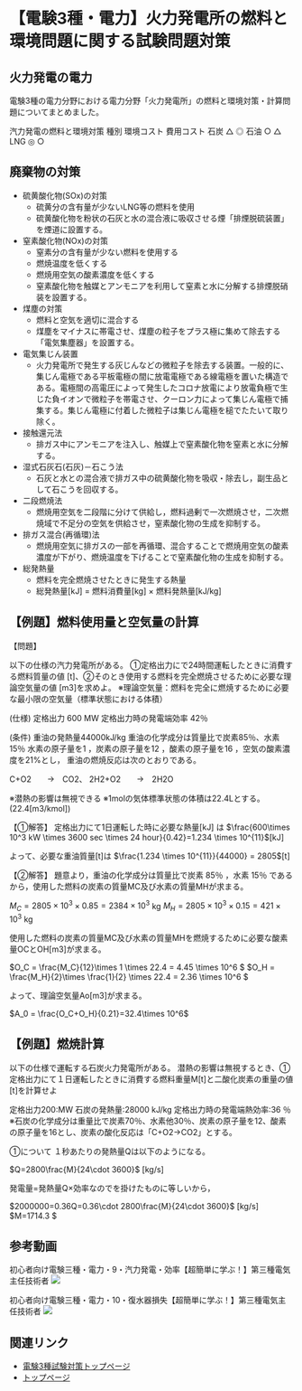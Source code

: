 # 【電験3種・電力】火力発電所の燃料と環境問題に関する試験問題対策

## 火力発電の電力

電験3種の電力分野における電力分野「火力発電所」の燃料と環境対策・計算問題についてまとめました。



汽力発電の燃料と環境対策
種別	環境コスト	費用コスト
石炭	△	◎
石油	○	△
LNG	◎	○

## 廃棄物の対策

- 硫黄酸化物(SOx)の対策
    - 硫黄分の含有量が少ないLNG等の燃料を使用
    - 硫黄酸化物を粉状の石灰と水の混合液に吸収させる煙「排煙脱硫装置」を煙道に設置する。
- 窒素酸化物(NOx)の対策
    - 窒素分の含有量が少ない燃料を使用する
    - 燃焼温度を低くする
    - 燃焼用空気の酸素濃度を低くする
    - 窒素酸化物を触媒とアンモニアを利用して窒素と水に分解する排煙脱硝装を設置する。
- 煤塵の対策
    - 燃料と空気を適切に混合する
    - 煤塵をマイナスに帯電させ、煤塵の粒子をプラス極に集めて除去する「電気集塵器」を設置する。
- 電気集じん装置
    - 火力発電所で発生する灰じんなどの微粒子を除去する装置。一般的に、集じん電極である平板電極の間に放電電極である線電極を置いた構造である。電極間の高電圧によって発生したコロナ放電により放電負極で生じた負イオンで微粒子を帯電させ、クーロン力によって集じん電極で捕集する。集じん電極に付着した微粒子は集じん電極を槌でたたいて取り除く。
- 接触還元法
    - 排ガス中にアンモニアを注入し、触媒上で窒素酸化物を窒素と水に分解する。
- 湿式石灰石(石灰)－石こう法
    - 石灰と水との混合液で排ガス中の硫黄酸化物を吸収・除去し，副生品として石こうを回収する。
- 二段燃焼法
    - 燃焼用空気を二段階に分けて供給し，燃料過剰で一次燃焼させ，二次燃焼域で不足分の空気を供給させ，窒素酸化物の生成を抑制する。
- 排ガス混合(再循環)法
    - 燃焼用空気に排ガスの一部を再循環、混合することで燃焼用空気の酸素濃度が下がり、燃焼温度を下げることで窒素酸化物の生成を抑制する。
- 総発熱量
    - 燃料を完全燃焼させたときに発生する熱量
    - 総発熱量[kJ] = 燃料消費量[kg] × 燃料発熱量[kJ/kg]


## 【例題】燃料使用量と空気量の計算

【問題】

以下の仕様の汽力発電所がある。
①定格出力にで24時間運転したときに消費する燃料質量の値 [t]、②そのとき使用する燃料を完全燃焼させるために必要な理論空気量の値 [m3]を求めよ。
※理論空気量：燃料を完全に燃焼するために必要な最小限の空気量（標準状態における体積）

(仕様) 
定格出力 600 MW
定格出力時の発電端効率 42％

(条件) 
重油の発熱量44000kJ/kg
重油の化学成分は質量比で炭素85％、水素15％
水素の原子量を1 ，炭素の原子量を12 ，酸素の原子量を16 ，空気の酸素濃度を21%とし， 重油の燃焼反応は次のとおりである。

C+O2　　→　CO2、 2H2+O2　　→　2H2O

※潜熱の影響は無視できる
※1molの気体標準状態の体積は22.4Lとする。(22.4[m3/kmol])

【①解答】
定格出力にて1日運転した時に必要な熱量[kJ] は
$\frac{600\times 10^3 kW \times 3600 sec \times 24 hour}{0.42}=1.234 \times 10^{11}$[kJ]

よって、必要な重油質量[t]は
$\frac{1.234 \times 10^{11}}{44000} = 2805$[t]

【②解答】
題意より，重油の化学成分は質量比で炭素 85％ ，水素 15％ であるから，使用した燃料の炭素の質量MC及び水素の質量MHが求まる。

$M_C=2805 \times 10^3 \times 0.85 = 2384 \times 10^3$ kg 
$M_H=2805 \times 10^3 \times 0.15 = 421 \times 10^3$ kg

使用した燃料の炭素の質量MC及び水素の質量MHを燃焼するために必要な酸素量OCとOH[m3]が求まる。

$O_C = \frac{M_C}{12}\times 1 \times 22.4 = 4.45 \times 10^6 $
$O_H = \frac{M_H}{2}\times \frac{1}{2} \times 22.4 = 2.36 \times 10^6 $


よって、理論空気量Ao[m3]が求まる。

$A_0 = \frac{O_C+O_H}{0.21}=32.4\times 10^6$

## 【例題】燃焼計算

以下の仕様で運転する石炭火力発電所がある。
潜熱の影響は無視するとき、①定格出力にて１日運転したときに消費する燃料重量M[t]と二酸化炭素の重量の値[t]を計算せよ

定格出力200:MW
石炭の発熱量:28000 kJ/kg
定格出力時の発電端熱効率:36 ％
※石炭の化学成分は重量比で炭素70％、水素他30％、炭素の原子量を12、酸素の原子量を16とし、炭素の酸化反応は「C+O2→CO2」とする。

①について
１秒あたりの発熱量Qは以下のようになる。

$Q=2800\frac{M}{24\cdot 3600}$ [kg/s]


発電量=発熱量Q×効率なのでを掛けたものに等しいから，

$2000000=0.36Q=0.36\cdot 2800\frac{M}{24\cdot 3600}$ [kg/s]
$M=1714.3 $

## 参考動画

初心者向け電験三種・電力・9・汽力発電・効率【超簡単に学ぶ！】第三種電気主任技術者
 [![](https://img.youtube.com/vi/OseY2IeapXI/0.jpg)](https://www.youtube.com/watch?v=OseY2IeapXI)


初心者向け電験三種・電力・10・復水器損失【超簡単に学ぶ！】第三種電気主任技術者
 [![](https://img.youtube.com/vi/F03EP9Snf2g/0.jpg)](https://www.youtube.com/watch?v=F03EP9Snf2g)

 ## 関連リンク

- [電験3種試験対策トップページ](../index.md)
- [トップページ](../../../index.md)